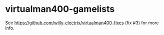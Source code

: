 # virtualman400-gamelists

See https://github.com/willy-electrix/virtualman400-fixes (fix #3) for more info.
